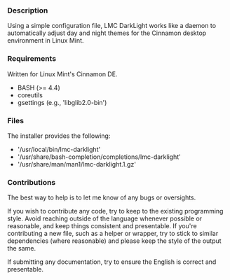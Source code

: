 ### Description

Using a simple configuration file, LMC DarkLight works like a daemon to automatically adjust day and night themes for the Cinnamon desktop environment in Linux Mint.

### Requirements

Written for Linux Mint's Cinnamon DE.

* BASH (>= 4.4)
* coreutils
* gsettings (e.g., 'libglib2.0-bin')

### Files

The installer provides the following:

* '/usr/local/bin/lmc-darklight'
* '/usr/share/bash-completion/completions/lmc-darklight'
* '/usr/share/man/man1/lmc-darklight.1.gz'

### Contributions

The best way to help is to let me know of any bugs or oversights.

If you wish to contribute any code, try to keep to the existing programming style. Avoid reaching outside of the language whenever possible or reasonable, and keep things consistent and presentable. If you're contributing a new file, such as a helper or wrapper, try to stick to similar dependencies (where reasonable) and please keep the style of the output the same.

If submitting any documentation, try to ensure the English is correct and presentable.
